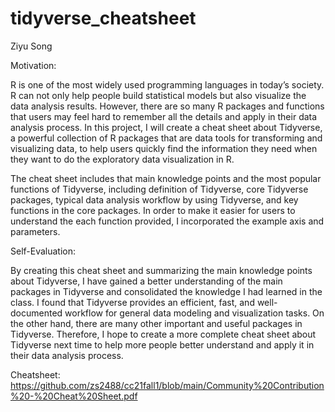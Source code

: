 # tidyverse_cheatsheet

Ziyu Song

Motivation:

R is one of the most widely used programming languages in today’s society. R can not only help people build statistical models but also visualize the data analysis results. However, there are so many R packages and functions that users may feel hard to remember all the details and apply in their data analysis process. In this project, I will create a cheat sheet about Tidyverse, a powerful collection of R packages that are data tools for transforming and visualizing data, to help users quickly find the information they need when they want to do the exploratory data visualization in R. 

The cheat sheet includes that main knowledge points and the most popular functions of Tidyverse, including definition of Tidyverse, core Tidyverse packages, typical data analysis workflow by using Tidyverse, and key functions in the core packages. In order to make it easier for users to understand the each function provided, I incorporated the example axis and parameters.

Self-Evaluation:

By creating this cheat sheet and summarizing the main knowledge points about Tidyverse, I have gained a better understanding of the main packages in Tidyverse and consolidated the knowledge I had learned in the class. I found that Tidyverse provides an efficient, fast, and well-documented workflow for general data modeling and visualization tasks. On the other hand, there are many other important and useful packages in Tidyverse. Therefore, I hope to create a more complete cheat sheet about Tidyverse next time to help more people better understand and apply it in their data analysis process.

Cheatsheet:
https://github.com/zs2488/cc21fall1/blob/main/Community%20Contribution%20-%20Cheat%20Sheet.pdf
